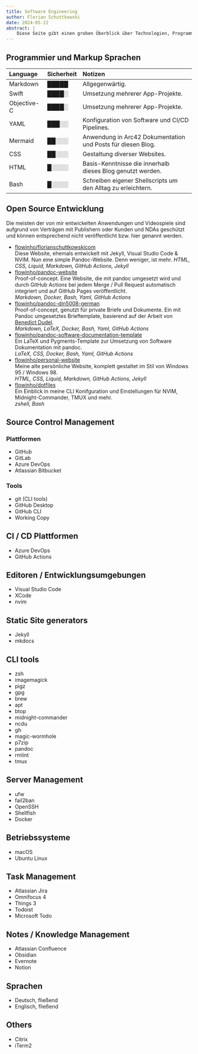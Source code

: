 ```yaml
---
title: Software Engineering
author: Florian Schuttkowski
date: 2024-05-22
abstract: |
    Diese Seite gibt einen groben Überblick über Technologien, Programmiersprachen und Software mit der ich aktuell arbeite oder in der Vergangenheit gearbeitet habe. Kein Anspruch auf Vollständigkeit.
---
```


## Programmier und Markup Sprachen

|Language|Sicherheit|Notizen|
|:--|:--|:--|
|Markdown|█████|Allgegenwärtig.|
|Swift|████░|Umsetzung mehrerer App-Projekte.|
|Objective-C|████░|Umsetzung mehrerer App-Projekte.|
|YAML|███░░|Konfiguration von Software und CI/CD Pipelines.|
|Mermaid|██░░░|Anwendung in Arc42 Dokumentation und Posts für diesen Blog.| 
|CSS|██░░░|Gestaltung diverser Websites.|
|HTML|█░░░░|Basis-Kenntnisse die innerhalb dieses Blog genutzt werden.|
|Bash|█░░░░|Schreiben eigener Shellscripts um den Alltag zu erleichtern.|

## Open Source Entwicklung

Die meisten der von mir entwickelten Anwendungen und Videospiele sind aufgrund von Verträgen mit Publishern oder Kunden und NDAs geschützt
und können entsprechend nicht veröffentlicht bzw. hier genannt werden.

- [flowinho/florianschuttkowskicom](https://github.com/flowinho/florianschuttkowskicom)   
  Diese Website, ehemals entwickelt mit Jekyll, Visual Studio Code & NVIM. Nun eine simple Pandoc-Website. Denn weniger, ist mehr.
  _HTML, CSS, Liquid, Markdown, GitHub Actions, Jekyll_
- [flowinho/pandoc-website](https://github.com/flowinho/pandoc-website)  
  Proof-of-concept. Eine Website, die mit pandoc umgesetzt wird und durch GitHub Actions bei jedem Merge / Pull Request automatisch integriert und auf GitHub Pages veröffentlicht.  
  _Markdown, Docker, Bash, Yaml, GitHub Actions_
- [flowinho/pandoc-din5008-german](https://github.com/flowinho/pandoc-din5008-german)  
  Proof-of-concept, genutzt für private Briefe und Dokumente. Ein mit Pandoc umgesetztes Brieftemplate, basierend auf der Arbeit von [Benedict Dudel](https://github.com/benedictdudel/pandoc-letter-din5008).  
  _Markdown, LaTeX, Docker, Bash, Yaml, GitHub Actions_
- [flowinho/pandoc-software-documentation-template](https://github.com/flowinho/pandoc-software-documentation-template)  
  Ein LaTeX und Pygments-Template zur Umsetzung von Software Dokumentation mit pandoc.  
  _LaTeX, CSS, Docker, Bash, Yaml, GitHub Actions_
- [flowinho/personal-website](https://github.com/flowinho/personal-website)  
  Meine alte persönliche Website, komplett gestaltet im Stil von Windows 95 / Windows 98.  
  _HTML, CSS, Liquid, Markdown, GitHub Actions, Jekyll_
- [flowinho/dotfiles](https://github.com/flowinho/dotfiles)  
  Ein Einblick in meine CLI Konifguration und Einstellungen für NVIM, Midnight-Commander, TMUX und mehr.  
  _zshell, Bash_


## Source Control Management

### Plattformen
- GitHub
- GitLab
- Azure DevOps
- Atlassian Bitbucket

### Tools
- git (CLI tools)
- GitHub Desktop
- GitHub CLI
- Working Copy

## CI / CD Plattformen

- Azure DevOps
- GitHub Actions

## Editoren / Entwicklungsumgebungen

- Visual Studio Code
- XCode
- nvim

## Static Site generators

- Jekyll
- mkdocs

## CLI tools

- zsh
- imagemagick
- pigz
- gpg
- brew
- apt
- btop
- midnight-commander
- ncdu
- gh
- magic-wormhole
- p7zip
- pandoc
- rmlint
- tmux

## Server Management

- ufw
- fail2ban
- OpenSSH
- Shellfish
- Docker


## Betriebssysteme

- macOS  
- Ubuntu Linux

## Task Management

- Atlassian Jira
- Omnifocus 4
- Things 3
- Todoist
- Microsoft Todo

## Notes / Knowledge Management

- Atlassian Confluence
- Obsidian
- Evernote
- Notion

## Sprachen

- Deutsch, fließend
- Englisch, fließend

## Others

- Citrix
- iTerm2
